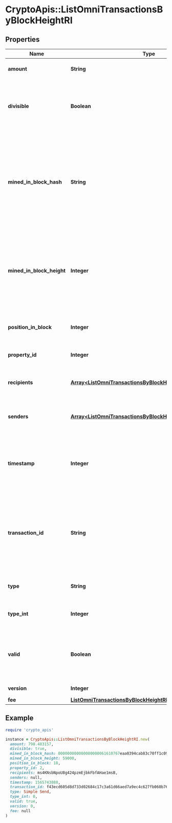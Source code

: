 # CryptoApis::ListOmniTransactionsByBlockHeightRI

## Properties

| Name | Type | Description | Notes |
| ---- | ---- | ----------- | ----- |
| **amount** | **String** | Defines the amount of the sent tokens. |  |
| **divisible** | **Boolean** | Defines whether the attribute can be divisible or not, as boolean. E.g., if it is \&quot;true\&quot;, the attribute is divisible. |  |
| **mined_in_block_hash** | **String** | Represents the hash of the block where this transaction was mined/confirmed for first time. The hash is defined as a cryptographic digital fingerprint made by hashing the block header twice through the SHA256 algorithm. |  |
| **mined_in_block_height** | **Integer** | Represents the hight of the block where this transaction was mined/confirmed for first time. The height is defined as the number of blocks in the blockchain preceding this specific block. |  |
| **position_in_block** | **Integer** | Represents the index position of the transaction in the specific block. |  |
| **property_id** | **Integer** | Represents the identifier of the tokens to send. |  |
| **recipients** | [**Array&lt;ListOmniTransactionsByBlockHeightRIRecipientsInner&gt;**](ListOmniTransactionsByBlockHeightRIRecipientsInner.md) | Represents an object of addresses that receive the transactions. |  |
| **senders** | [**Array&lt;ListOmniTransactionsByBlockHeightRISendersInner&gt;**](ListOmniTransactionsByBlockHeightRISendersInner.md) | Represents an object of addresses that provide the funds. |  |
| **timestamp** | **Integer** | Defines the exact date/time in Unix Timestamp when this transaction was mined, confirmed or first seen in Mempool, if it is unconfirmed. |  |
| **transaction_id** | **String** | Represents the unique identifier of a transaction, i.e. it could be &#x60;transactionId&#x60; in UTXO-based protocols like Bitcoin, and transaction &#x60;hash&#x60; in Ethereum blockchain. |  |
| **type** | **String** | Defines the type of the transaction as a string. |  |
| **type_int** | **Integer** | Defines the type of the transaction as a number. |  |
| **valid** | **Boolean** | Defines whether the transaction is valid or not, as boolean. E.g., if it is \&quot;true\&quot;, the transaction is valid. |  |
| **version** | **Integer** | Defines the specific version. |  |
| **fee** | [**ListOmniTransactionsByBlockHeightRIFee**](ListOmniTransactionsByBlockHeightRIFee.md) |  |  |

## Example

```ruby
require 'crypto_apis'

instance = CryptoApis::ListOmniTransactionsByBlockHeightRI.new(
  amount: 798.483157,
  divisible: true,
  mined_in_block_hash: 000000000000000000061610767eaa0394cab83c70ff1c09dd6b2a2bdad5d1d1,
  mined_in_block_height: 59000,
  position_in_block: 18,
  property_id: 2,
  recipients: ms4KNsbNpoU8g424pzmEjbkFbfAHae1msB,
  senders: null,
  timestamp: 1565743888,
  transaction_id: f43ecd605d8d733d02684c17c3a61d66aed7a9ec4c627fb060b763c348696259,
  type: Simple Send,
  type_int: 0,
  valid: true,
  version: 0,
  fee: null
)
```

